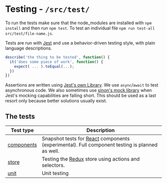 # Testing - `/src/test/`

To run the tests make sure that the node_modules are installed with `npm install` and then run `npm test`. To test an individual file `npm run test-all src/test/file-name.js`.

Tests are run with [Jest](https://facebook.github.io/jest/) and use a behavior-driven testing style, with plain language descriptions.

```javascript
describe('the thing to be tested', function() {
  it('does some piece of work', function() {
    expect( ... ).toEqual(...);
  })
})
```

Assertions are written using [Jest's own Library](https://facebook.github.io/jest/docs/using-matchers.html#content).
We use `async`/`await` to test asynchronous code. We also sometimes use [sinon's mock library](http://sinonjs.org/)
when Jest's mocking capabilities are falling short. This should be used as a last resort only because better solutions usually exist.

## The tests

| Test type                  | Description |
| -------------------------- | ----------- |
| [components](./components) | Snapshot tests for [React](https://facebook.github.io/react/) components (experimental). Full component testing is planned as well. |
| [store](./store)           | Testing the [Redux](http://redux.js.org/) store using actions and selectors. |
| [unit](./unit)             | Unit testing |
